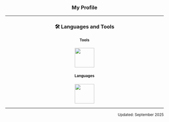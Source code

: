 <h3 align="center">My Profile</h3>

---

<h3 align="center">🛠️ Languages and Tools</h3>
<h4 align="center"><small>Tools</small></h4>
<div align="center">
  <a href="https://skillicons.dev">
    <img src="https://skillicons.dev/icons?i=github,vscode" height="62px">
  </a>
</div>
<h4 align="center"><small>Languages</small></h4>
<div align="center">
  <a href="https://skillicons.dev">
    <img src="https://skillicons.dev/icons?i=python,lua" height="62px"/>
  </a>
</div>

---
<div align="right"><sub>Updated: September 2025</sub></div>
